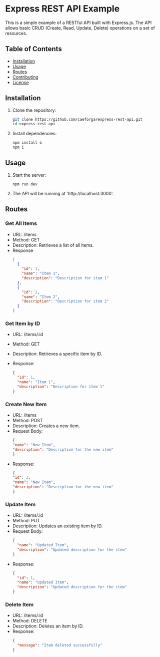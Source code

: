 # Express REST API Example

This is a simple example of a RESTful API built with Express.js. The API allows basic CRUD (Create, Read, Update, Delete) operations on a set of resources.

## Table of Contents

- [Installation](#installation)
- [Usage](#usage)
- [Routes](#routes)
- [Contributing](#contributing)
- [License](#license)

## Installation

1. Clone the repository:
   ```sh
   git clone https://github.com/caeforga/express-rest-api.git
   cd express-rest-api
2. Install dependencies:
   ```sh
   npm install ó
   npm i
## Usage

1. Start the server:
   ```
   npm run dev
2. The API will be running at 'http://localhost:3000'.

## Routes

### Get All Items
- URL: /items
- Method: GET
- Description: Retrieves a list of all items.
- Response
  ```json
  [
    {
      "id": 1,
      "name": "Item 1",
      "description": "Description for item 1"
    },
    {
      "id": 2,
      "name": "Item 2",
      "description": "Description for item 2"
    }
  ]

### Get Item by ID
- URL: /items/:id
- Method: GET
- Description: Retrieves a specific item by ID.
- Response:

  ```json
  {
    "id": 1,
    "name": "Item 1",
    "description": "Description for item 1"
  }

### Create New Item
- URL: /items
- Method: POST
- Description: Creates a new item.
- Request Body:
  ```json
  {
  "name": "New Item",
  "description": "Description for the new item"
  }
- Response:
  ```json
  {
  "id": 3,
  "name": "New Item",
  "description": "Description for the new item"
  }

### Update Item
- URL: /items/:id
- Method: PUT
- Description: Updates an existing item by ID.
- Request Body:
  ```json
  {
    "name": "Updated Item",
    "description": "Updated description for the item"
  }
- Response:
  ```json
  {
    "id": 1,
    "name": "Updated Item",
    "description": "Updated description for the item"
  }

### Delete Item
- URL: /items/:id
- Method: DELETE
- Description: Deletes an item by ID.
- Response:
  ```json
  {
    "message": "Item deleted successfully"
  }
